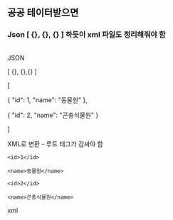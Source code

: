 ##  공공 테이터받으면 ##

### Json  [  {}, {}, {}  ] 하듯이 xml 파일도 정리해줘야 함  ### 


######
JSON

[ {}, {},{} ]

[

  { "id": 1, "name": "동물원" },

  { "id": 2, "name": "곤충식물원" }

]

XML로 변환 - 루트 태그가  감싸야 함

<?xml version="1.0" encoding="UTF-8"?>

<SebcPleasureGroundKor1>

  <row>

    <id>1</id>

    <name>동물원</name>

  </row>

  <row>

    <id>2</id>

    <name>곤충식물원</name>

  </row>

</SebcPleasureGroundKor1>







xml 

<?xml version="1.0" encoding="UTF-8"?>
<SebcPleasureGroundKor1>
<row>


</row>
<row>

</row>

</SebcPleasureGroundKor1>



######
